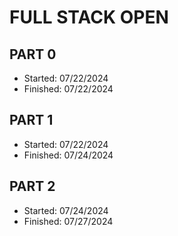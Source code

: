 # FULL STACK OPEN

## PART 0
- Started: 07/22/2024
- Finished: 07/22/2024

## PART 1
- Started: 07/22/2024
- Finished: 07/24/2024

## PART 2
- Started: 07/24/2024
- Finished: 07/27/2024
